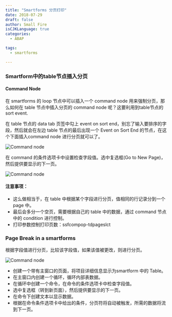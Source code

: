 ```yaml
---
title: "Smartforms 分页打印"
date: 2018-07-29
draft: false
author: Small Fire
isCJKLanguage: true
categories: 
  - ABAP

tags: 
  - smartforms

---
```


### Smartform中的table节点插入分页

#### Command Node

在 smartforms 的 loop 节点中可以插入一个 command node 用来强制分页，那么如何在 table 节点中插入分页的 command node 呢？这要利用到table节点的 sort event.

在 table 节点的 data tab 页签中勾上 event on sort end，别忘了输入要排序的字段，然后就会在左边 table 节点的最后出现一个 Event on Sort End 的节点，在这个下面插入command node 进行分页就可以了。

![Command node](/images/ABAP/smartform_page1.png)

在 command 的条件选项卡中设置检查字段值。选中复选框(Go to New Page)，然后提供要显示的下一页。

![Command node](/images/ABAP/smartform_page2.png)

#### 注意事项：

- 这么做相当于，在 table 中根据某个字段进行分页，值相同的行记录分到一个 page 中。
- 最后会多分一个空页，需要根据自己的 table 中的数据，通过 command 节点中的 condition 进行控制。
- 打印参数控制打印页数：ssfcompop-tdpageslct

### Page Break in a smartforms

根据字段值进行分页，比较该字段值，如果该值被更改，则进行分页。

![Command node](/images/ABAP/smartform_page3.png)

- 创建一个带有主窗口的页面，将项目详细信息显示为smartform 中的 Table。
- 在主窗口内创建一个循环，循环内部表数据。
- 在循环中创建一个命令，在命令的条件选项卡中检查字段值。
- 选中复选框（转到新页面），然后提供要显示的下一页。
- 在命令下创建文本以显示数据。
- 根据在命令条件选项卡中给出的条件，分页符将自动被触发，所需的数据将流到下一页。